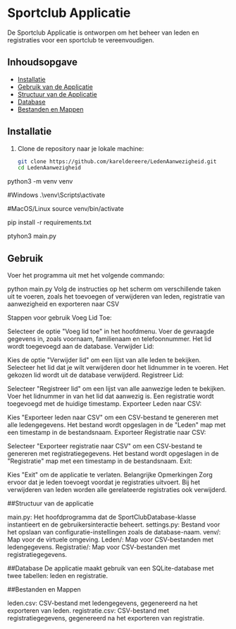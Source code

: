 # Sportclub Applicatie

De Sportclub Applicatie is ontworpen om het beheer van leden en registraties voor een sportclub te vereenvoudigen. 

## Inhoudsopgave
- [Installatie](#installatie)
- [Gebruik van de Applicatie](#gebruik-van-de-applicatie)
- [Structuur van de Applicatie](#structuur-van-de-applicatie)
- [Database](#database)
- [Bestanden en Mappen](#bestanden-en-mappen)

## Installatie

1. Clone de repository naar je lokale machine:

   ```bash
   git clone https://github.com/kareldereere/LedenAanwezigheid.git
   cd LedenAanwezigheid

python3 -m venv venv

#Windows
.\venv\Scripts\activate

#MacOS/Linux
source venv/bin/activate

pip install -r requirements.txt

ptyhon3 main.py


## Gebruik
Voer het programma uit met het volgende commando:

python main.py
Volg de instructies op het scherm om verschillende taken uit te voeren, zoals het toevoegen of verwijderen van leden, registratie van aanwezigheid en exporteren naar CSV

Stappen voor gebruik
Voeg Lid Toe:

Selecteer de optie "Voeg lid toe" in het hoofdmenu.
Voer de gevraagde gegevens in, zoals voornaam, familienaam en telefoonnummer.
Het lid wordt toegevoegd aan de database.
Verwijder Lid:

Kies de optie "Verwijder lid" om een lijst van alle leden te bekijken.
Selecteer het lid dat je wilt verwijderen door het lidnummer in te voeren.
Het gekozen lid wordt uit de database verwijderd.
Registreer Lid:

Selecteer "Registreer lid" om een lijst van alle aanwezige leden te bekijken.
Voer het lidnummer in van het lid dat aanwezig is.
Een registratie wordt toegevoegd met de huidige timestamp.
Exporteer Leden naar CSV:

Kies "Exporteer leden naar CSV" om een CSV-bestand te genereren met alle ledengegevens.
Het bestand wordt opgeslagen in de "Leden" map met een timestamp in de bestandsnaam.
Exporteer Registratie naar CSV:

Selecteer "Exporteer registratie naar CSV" om een CSV-bestand te genereren met registratiegegevens.
Het bestand wordt opgeslagen in de "Registratie" map met een timestamp in de bestandsnaam.
Exit:

Kies "Exit" om de applicatie te verlaten.
Belangrijke Opmerkingen
Zorg ervoor dat je leden toevoegt voordat je registraties uitvoert.
Bij het verwijderen van leden worden alle gerelateerde registraties ook verwijderd.

##Structuur van de applicatie

main.py: Het hoofdprogramma dat de SportClubDatabase-klasse instantieert en de gebruikersinteractie beheert.
settings.py: Bestand voor het opslaan van configuratie-instellingen zoals de database-naam.
venv/: Map voor de virtuele omgeving.
Leden/: Map voor CSV-bestanden met ledengegevens.
Registratie/: Map voor CSV-bestanden met registratiegegevens.

##Database
De applicatie maakt gebruik van een SQLite-database met twee tabellen: leden en registratie. 

##Bestanden en Mappen

leden.csv: CSV-bestand met ledengegevens, gegenereerd na het exporteren van leden.
registratie.csv: CSV-bestand met registratiegegevens, gegenereerd na het exporteren van registratie.

